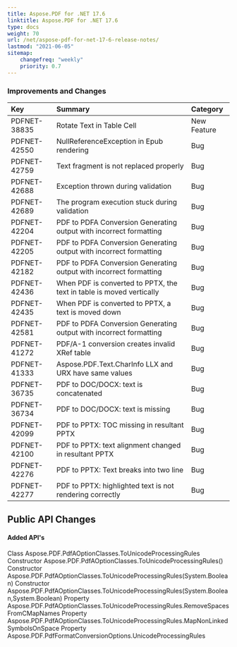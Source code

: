 ```yaml
---
title: Aspose.PDF for .NET 17.6
linktitle: Aspose.PDF for .NET 17.6
type: docs
weight: 70
url: /net/aspose-pdf-for-net-17-6-release-notes/
lastmod: "2021-06-05"
sitemap:
    changefreq: "weekly"
    priority: 0.7
---
```


### **Improvements and Changes**

|**Key**|**Summary**|**Category**|
| :- | :- | :- |
|PDFNET-38835|Rotate Text in Table Cell|New Feature|
|PDFNET-42550|NullReferenceException in Epub rendering|Bug|
|PDFNET-42759|Text fragment is not replaced properly|Bug|
|PDFNET-42688|Exception thrown during validation|Bug|
|PDFNET-42689|The program execution stuck during validation|Bug|
|PDFNET-42204|PDF to PDFA Conversion Generating output with incorrect formatting|Bug|
|PDFNET-42205|PDF to PDFA Conversion Generating output with incorrect formatting|Bug|
|PDFNET-42182|PDF to PDFA Conversion Generating output with incorrect formatting|Bug|
|PDFNET-42436|When PDF is converted to PPTX, the text in table is moved vertically|Bug|
|PDFNET-42435|When PDF is converted to PPTX, a text is moved down|Bug|
|PDFNET-42581|PDF to PDFA Conversion Generating output with incorrect formatting|Bug|
|PDFNET-41272|PDF/A-1 conversion creates invalid XRef table|Bug|
|PDFNET-41333|Aspose.PDF.Text.CharInfo LLX and URX have same values|Bug|
|PDFNET-36735|PDF to DOC/DOCX: text is concatenated|Bug|
|PDFNET-36734|PDF to DOC/DOCX: text is missing|Bug|
|PDFNET-42099|PDF to PPTX: TOC missing in resultant PPTX|Bug|
|PDFNET-42100|PDF to PPTX: text alignment changed in resultant PPTX|Bug|
|PDFNET-42276|PDF to PPTX: Text breaks into two line|Bug|
|PDFNET-42277|PDF to PPTX: highlighted text is not rendering correctly|Bug|
## **Public API Changes**
#### **Added API's**
Class Aspose.PDF.PdfAOptionClasses.ToUnicodeProcessingRules
Constructor Aspose.PDF.PdfAOptionClasses.ToUnicodeProcessingRules()
Constructor Aspose.PDF.PdfAOptionClasses.ToUnicodeProcessingRules(System.Boolean)
Constructor Aspose.PDF.PdfAOptionClasses.ToUnicodeProcessingRules(System.Boolean,System.Boolean)
Property Aspose.PDF.PdfAOptionClasses.ToUnicodeProcessingRules.RemoveSpacesFromCMapNames
Property Aspose.PDF.PdfAOptionClasses.ToUnicodeProcessingRules.MapNonLinkedSymbolsOnSpace
Property Aspose.PDF.PdfFormatConversionOptions.UnicodeProcessingRules
